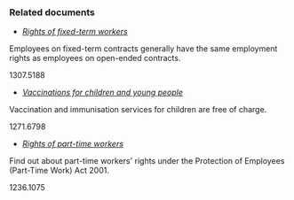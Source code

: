 ###  Related documents

  * [ _Rights of fixed-term workers_ ](/en/employment/employment-rights-and-conditions/contracts-of-employment/rights-of-fixed-term-workers/)

Employees on fixed-term contracts generally have the same employment rights as
employees on open-ended contracts.

1307.5188

  * [ _Vaccinations for children and young people_ ](/en/health/health-services/children-s-health/vaccinations-for-children/)

Vaccination and immunisation services for children are free of charge.

1271.6798

  * [ _Rights of part-time workers_ ](/en/employment/types-of-employment/rights-of-part-time-workers/)

Find out about part-time workers' rights under the Protection of Employees
(Part-Time Work) Act 2001.

1236.1075
